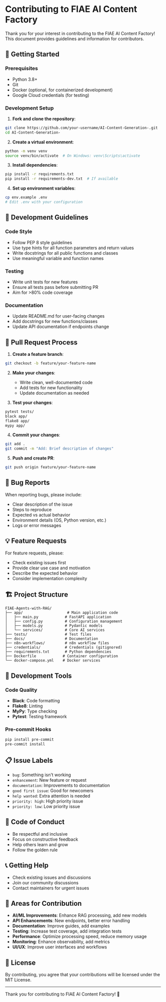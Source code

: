 # Contributing to FIAE AI Content Factory

Thank you for your interest in contributing to the FIAE AI Content Factory! This document provides guidelines and information for contributors.

## 🚀 Getting Started

### Prerequisites
- Python 3.8+
- Git
- Docker (optional, for containerized development)
- Google Cloud credentials (for testing)

### Development Setup

1. **Fork and clone the repository**:
```bash
git clone https://github.com/your-username/AI-Content-Generation-.git
cd AI-Content-Generation-
```

2. **Create a virtual environment**:
```bash
python -m venv venv
source venv/bin/activate  # On Windows: venv\Scripts\activate
```

3. **Install dependencies**:
```bash
pip install -r requirements.txt
pip install -r requirements-dev.txt  # If available
```

4. **Set up environment variables**:
```bash
cp env.example .env
# Edit .env with your configuration
```

## 📝 Development Guidelines

### Code Style
- Follow PEP 8 style guidelines
- Use type hints for all function parameters and return values
- Write docstrings for all public functions and classes
- Use meaningful variable and function names

### Testing
- Write unit tests for new features
- Ensure all tests pass before submitting PR
- Aim for >80% code coverage

### Documentation
- Update README.md for user-facing changes
- Add docstrings for new functions/classes
- Update API documentation if endpoints change

## 🔄 Pull Request Process

1. **Create a feature branch**:
```bash
git checkout -b feature/your-feature-name
```

2. **Make your changes**:
   - Write clean, well-documented code
   - Add tests for new functionality
   - Update documentation as needed

3. **Test your changes**:
```bash
pytest tests/
black app/
flake8 app/
mypy app/
```

4. **Commit your changes**:
```bash
git add .
git commit -m "Add: Brief description of changes"
```

5. **Push and create PR**:
```bash
git push origin feature/your-feature-name
```

## 🐛 Bug Reports

When reporting bugs, please include:
- Clear description of the issue
- Steps to reproduce
- Expected vs actual behavior
- Environment details (OS, Python version, etc.)
- Logs or error messages

## 💡 Feature Requests

For feature requests, please:
- Check existing issues first
- Provide clear use case and motivation
- Describe the expected behavior
- Consider implementation complexity

## 🏗️ Project Structure

```
FIAE-Agents-with-RAG/
├── app/                    # Main application code
│   ├── main.py            # FastAPI application
│   ├── config.py          # Configuration management
│   ├── models.py          # Pydantic models
│   └── services/          # Core AI services
├── tests/                 # Test files
├── docs/                  # Documentation
├── n8n-workflows/         # n8n workflow files
├── credentials/           # Credentials (gitignored)
├── requirements.txt       # Python dependencies
├── Dockerfile            # Container configuration
└── docker-compose.yml    # Docker services
```

## 🔧 Development Tools

### Code Quality
- **Black**: Code formatting
- **Flake8**: Linting
- **MyPy**: Type checking
- **Pytest**: Testing framework

### Pre-commit Hooks
```bash
pip install pre-commit
pre-commit install
```

## 📋 Issue Labels

- `bug`: Something isn't working
- `enhancement`: New feature or request
- `documentation`: Improvements to documentation
- `good first issue`: Good for newcomers
- `help wanted`: Extra attention is needed
- `priority: high`: High priority issue
- `priority: low`: Low priority issue

## 🤝 Code of Conduct

- Be respectful and inclusive
- Focus on constructive feedback
- Help others learn and grow
- Follow the golden rule

## 📞 Getting Help

- Check existing issues and discussions
- Join our community discussions
- Contact maintainers for urgent issues

## 🎯 Areas for Contribution

- **AI/ML Improvements**: Enhance RAG processing, add new models
- **API Enhancements**: New endpoints, better error handling
- **Documentation**: Improve guides, add examples
- **Testing**: Increase test coverage, add integration tests
- **Performance**: Optimize processing speed, reduce memory usage
- **Monitoring**: Enhance observability, add metrics
- **UI/UX**: Improve user interfaces and workflows

## 📄 License

By contributing, you agree that your contributions will be licensed under the MIT License.

---

Thank you for contributing to FIAE AI Content Factory! 🚀
